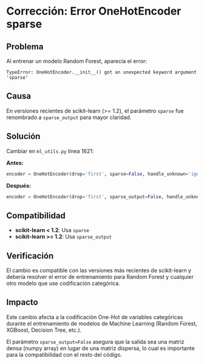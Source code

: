 # Corrección: Error OneHotEncoder sparse

## Problema
Al entrenar un modelo Random Forest, aparecía el error:
```
TypeError: OneHotEncoder.__init__() got an unexpected keyword argument 'sparse'
```

## Causa
En versiones recientes de scikit-learn (>= 1.2), el parámetro `sparse` fue renombrado a `sparse_output` para mayor claridad.

## Solución
Cambiar en `ml_utils.py` línea 1621:

**Antes:**
```python
encoder = OneHotEncoder(drop='first', sparse=False, handle_unknown='ignore')
```

**Después:**
```python
encoder = OneHotEncoder(drop='first', sparse_output=False, handle_unknown='ignore')
```

## Compatibilidad
- **scikit-learn < 1.2**: Usa `sparse`
- **scikit-learn >= 1.2**: Usa `sparse_output`

## Verificación
El cambio es compatible con las versiones más recientes de scikit-learn y debería resolver el error de entrenamiento para Random Forest y cualquier otro modelo que use codificación categórica.

## Impacto
Este cambio afecta a la codificación One-Hot de variables categóricas durante el entrenamiento de modelos de Machine Learning (Random Forest, XGBoost, Decision Tree, etc.).

El parámetro `sparse_output=False` asegura que la salida sea una matriz densa (numpy array) en lugar de una matriz dispersa, lo cual es importante para la compatibilidad con el resto del código.